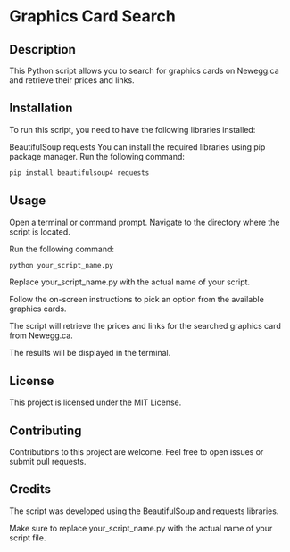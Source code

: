 # Graphics Card Search

## Description
This Python script allows you to search for graphics cards on Newegg.ca and retrieve their prices and links.

## Installation
To run this script, you need to have the following libraries installed:

BeautifulSoup
requests
You can install the required libraries using pip package manager. Run the following command:

```bash
pip install beautifulsoup4 requests
```

## Usage
Open a terminal or command prompt.
Navigate to the directory where the script is located.

Run the following command:
```bash
python your_script_name.py
```
Replace your_script_name.py with the actual name of your script.

Follow the on-screen instructions to pick an option from the available graphics cards.

The script will retrieve the prices and links for the searched graphics card from Newegg.ca.

The results will be displayed in the terminal.

## License
This project is licensed under the MIT License.

## Contributing
Contributions to this project are welcome. Feel free to open issues or submit pull requests.

## Credits
The script was developed using the BeautifulSoup and requests libraries.

Make sure to replace your_script_name.py with the actual name of your script file. 